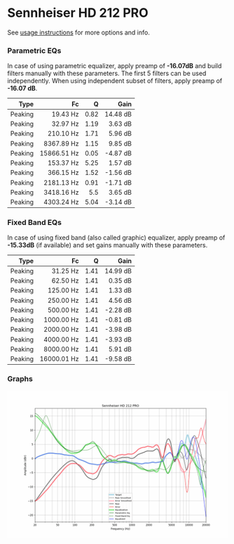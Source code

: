 # Sennheiser HD 212 PRO
See [usage instructions](https://github.com/jaakkopasanen/AutoEq#usage) for more options and info.

### Parametric EQs
In case of using parametric equalizer, apply preamp of **-16.07dB** and build filters manually
with these parameters. The first 5 filters can be used independently.
When using independent subset of filters, apply preamp of **-16.07 dB**.

| Type    | Fc          |    Q | Gain     |
|--------:|------------:|-----:|---------:|
| Peaking | 19.43 Hz    | 0.82 | 14.48 dB |
| Peaking | 32.97 Hz    | 1.19 | 3.63 dB  |
| Peaking | 210.10 Hz   | 1.71 | 5.96 dB  |
| Peaking | 8367.89 Hz  | 1.15 | 9.85 dB  |
| Peaking | 15866.51 Hz | 0.05 | -4.87 dB |
| Peaking | 153.37 Hz   | 5.25 | 1.57 dB  |
| Peaking | 366.15 Hz   | 1.52 | -1.56 dB |
| Peaking | 2181.13 Hz  | 0.91 | -1.71 dB |
| Peaking | 3418.16 Hz  | 5.5  | 3.65 dB  |
| Peaking | 4303.24 Hz  | 5.04 | -3.14 dB |

### Fixed Band EQs
In case of using fixed band (also called graphic) equalizer, apply preamp of **-15.33dB**
(if available) and set gains manually with these parameters.

| Type    | Fc          |    Q | Gain     |
|--------:|------------:|-----:|---------:|
| Peaking | 31.25 Hz    | 1.41 | 14.99 dB |
| Peaking | 62.50 Hz    | 1.41 | 0.35 dB  |
| Peaking | 125.00 Hz   | 1.41 | 1.33 dB  |
| Peaking | 250.00 Hz   | 1.41 | 4.56 dB  |
| Peaking | 500.00 Hz   | 1.41 | -2.28 dB |
| Peaking | 1000.00 Hz  | 1.41 | -0.81 dB |
| Peaking | 2000.00 Hz  | 1.41 | -3.98 dB |
| Peaking | 4000.00 Hz  | 1.41 | -3.93 dB |
| Peaking | 8000.00 Hz  | 1.41 | 5.91 dB  |
| Peaking | 16000.01 Hz | 1.41 | -9.58 dB |

### Graphs
![](./Sennheiser%20HD%20212%20PRO.png)